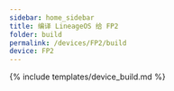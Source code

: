 ```yaml
---
sidebar: home_sidebar
title: 编译 LineageOS 给 FP2
folder: build
permalink: /devices/FP2/build
device: FP2
---
```

{% include templates/device_build.md %}

